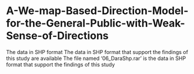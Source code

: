# A-We-map-Based-Direction-Model-for-the-General-Public-with-Weak-Sense-of-Directions
The data in SHP format
The data in SHP format that support the findings of this study are available
The file named ‘06_DaraShp.rar’ is the data in SHP format that support the findings of this study
